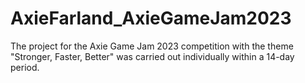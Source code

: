# AxieFarland_AxieGameJam2023
The project for the Axie Game Jam 2023 competition with the theme "Stronger, Faster, Better" was carried out individually within a 14-day period.

